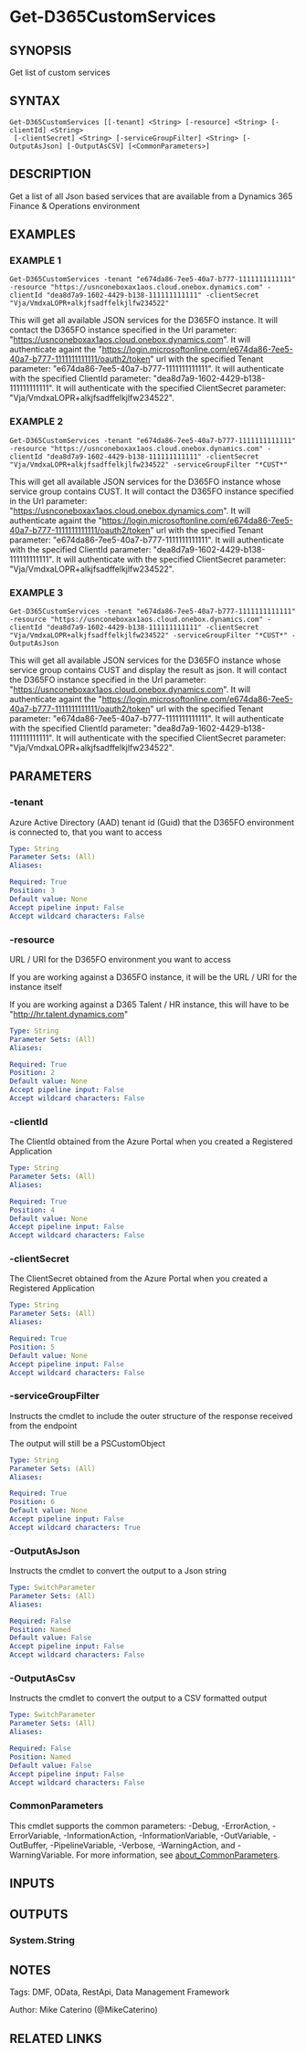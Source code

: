 # Get-D365CustomServices

## SYNOPSIS
Get list of custom services

## SYNTAX

```
Get-D365CustomServices [[-tenant] <String> [-resource] <String> [-clientId] <String>
 [-clientSecret] <String> [-serviceGroupFilter] <String> [-OutputAsJson] [-OutputAsCSV] [<CommonParameters>]
```

## DESCRIPTION
Get a list of all Json based services that are available from a Dynamics 365 Finance & Operations environment

## EXAMPLES

### EXAMPLE 1
```
Get-D365CustomServices -tenant "e674da86-7ee5-40a7-b777-1111111111111" -resource "https://usnconeboxax1aos.cloud.onebox.dynamics.com" -clientId "dea8d7a9-1602-4429-b138-111111111111" -clientSecret "Vja/VmdxaLOPR+alkjfsadffelkjlfw234522"
```

This will get all available JSON services for the D365FO instance.
It will contact the D365FO instance specified in the Url parameter: "https://usnconeboxax1aos.cloud.onebox.dynamics.com".
It will authenticate againt the "https://login.microsoftonline.com/e674da86-7ee5-40a7-b777-1111111111111/oauth2/token" url with the specified Tenant parameter: "e674da86-7ee5-40a7-b777-1111111111111".
It will authenticate with the specified ClientId parameter: "dea8d7a9-1602-4429-b138-111111111111".
It will authenticate with the specified ClientSecret parameter: "Vja/VmdxaLOPR+alkjfsadffelkjlfw234522".

### EXAMPLE 2
```
Get-D365CustomServices -tenant "e674da86-7ee5-40a7-b777-1111111111111" -resource "https://usnconeboxax1aos.cloud.onebox.dynamics.com" -clientId "dea8d7a9-1602-4429-b138-111111111111" -clientSecret "Vja/VmdxaLOPR+alkjfsadffelkjlfw234522" -serviceGroupFilter "*CUST*"
```

This will get all available JSON services for the D365FO instance whose service group contains CUST.
It will contact the D365FO instance specified in the Url parameter: "https://usnconeboxax1aos.cloud.onebox.dynamics.com".
It will authenticate againt the "https://login.microsoftonline.com/e674da86-7ee5-40a7-b777-1111111111111/oauth2/token" url with the specified Tenant parameter: "e674da86-7ee5-40a7-b777-1111111111111".
It will authenticate with the specified ClientId parameter: "dea8d7a9-1602-4429-b138-111111111111".
It will authenticate with the specified ClientSecret parameter: "Vja/VmdxaLOPR+alkjfsadffelkjlfw234522".

### EXAMPLE 3
```
Get-D365CustomServices -tenant "e674da86-7ee5-40a7-b777-1111111111111" -resource "https://usnconeboxax1aos.cloud.onebox.dynamics.com" -clientId "dea8d7a9-1602-4429-b138-111111111111" -clientSecret "Vja/VmdxaLOPR+alkjfsadffelkjlfw234522" -serviceGroupFilter "*CUST*" -OutputAsJson
```

This will get all available JSON services for the D365FO instance whose service group contains CUST and display the result as json.
It will contact the D365FO instance specified in the Url parameter: "https://usnconeboxax1aos.cloud.onebox.dynamics.com".
It will authenticate againt the "https://login.microsoftonline.com/e674da86-7ee5-40a7-b777-1111111111111/oauth2/token" url with the specified Tenant parameter: "e674da86-7ee5-40a7-b777-1111111111111".
It will authenticate with the specified ClientId parameter: "dea8d7a9-1602-4429-b138-111111111111".
It will authenticate with the specified ClientSecret parameter: "Vja/VmdxaLOPR+alkjfsadffelkjlfw234522".

## PARAMETERS

### -tenant
Azure Active Directory (AAD) tenant id (Guid) that the D365FO environment is connected to, that you want to access

```yaml
Type: String
Parameter Sets: (All)
Aliases:

Required: True
Position: 3
Default value: None
Accept pipeline input: False
Accept wildcard characters: False
```

### -resource
URL / URI for the D365FO environment you want to access

If you are working against a D365FO instance, it will be the URL / URI for the instance itself

If you are working against a D365 Talent / HR instance, this will have to be "http://hr.talent.dynamics.com"

```yaml
Type: String
Parameter Sets: (All)
Aliases:

Required: True
Position: 2
Default value: None
Accept pipeline input: False
Accept wildcard characters: False
```


### -clientId
The ClientId obtained from the Azure Portal when you created a Registered Application

```yaml
Type: String
Parameter Sets: (All)
Aliases:

Required: True
Position: 4
Default value: None
Accept pipeline input: False
Accept wildcard characters: False
```

### -clientSecret
The ClientSecret obtained from the Azure Portal when you created a Registered Application

```yaml
Type: String
Parameter Sets: (All)
Aliases:

Required: True
Position: 5
Default value: None
Accept pipeline input: False
Accept wildcard characters: False
```

### -serviceGroupFilter
Instructs the cmdlet to include the outer structure of the response received from the endpoint

The output will still be a PSCustomObject

```yaml
Type: String
Parameter Sets: (All)
Aliases:

Required: True
Position: 6
Default value: None
Accept pipeline input: False
Accept wildcard characters: True
```

### -OutputAsJson
Instructs the cmdlet to convert the output to a Json string

```yaml
Type: SwitchParameter
Parameter Sets: (All)
Aliases:

Required: False
Position: Named
Default value: False
Accept pipeline input: False
Accept wildcard characters: False
```

### -OutputAsCsv
Instructs the cmdlet to convert the output to a CSV formatted output

```yaml
Type: SwitchParameter
Parameter Sets: (All)
Aliases:

Required: False
Position: Named
Default value: False
Accept pipeline input: False
Accept wildcard characters: False
```

### CommonParameters
This cmdlet supports the common parameters: -Debug, -ErrorAction, -ErrorVariable, -InformationAction, -InformationVariable, -OutVariable, -OutBuffer, -PipelineVariable, -Verbose, -WarningAction, and -WarningVariable. For more information, see [about_CommonParameters](http://go.microsoft.com/fwlink/?LinkID=113216).

## INPUTS

## OUTPUTS

### System.String
## NOTES
Tags: DMF, OData, RestApi, Data Management Framework

Author: Mike Caterino (@MikeCaterino)

## RELATED LINKS
